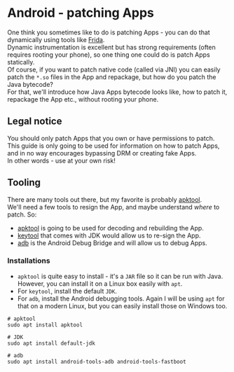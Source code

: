 # Android - patching Apps
One think you sometimes like to do is patching Apps - you can do that dynamically using tools like [Frida](https://github.com/frida/frida).  
Dynamic instrumentation is excellent but has strong requirements (often requires rooting your phone), so one thing one could do is patch Apps statically.  
Of course, if you want to patch native code (called via JNI) you can easily patch the `*.so` files in the App and repackage, but how do you patch the Java bytecode?  
For that, we'll introduce how Java Apps bytecode looks like, how to patch it, repackage the App etc., without rooting your phone.

## Legal notice
You should only patch Apps that you own or have permissions to patch.  
This guide is only going to be used for information on how to patch Apps, and in no way encourages bypassing DRM or creating fake Apps.  
In other words - use at your own risk!

## Tooling
There are many tools out there, but my favorite is probably [apktool](https://apktool.org).  
We'll need a few tools to resign the App, and maybe understand *where* to patch. So:
- [apktool](https://apktool.org) is going to be used for decoding and rebuilding the App.
- [keytool](https://docs.oracle.com/javase/8/docs/technotes/tools/unix/keytool.html) that comes with JDK would allow us to re-sign the App.
- [adb](https://developer.android.com/tools/adb) is the Android Debug Bridge and will allow us to debug Apps.

### Installations
- `apktool` is quite easy to install - it's a `JAR` file so it can be run with Java. However, you can install it on a Linux box easily with `apt`.
- For `keytool`, install the default `JDK`.
- For `adb`, install the Android debugging tools. Again I will be using `apt` for that on a modern Linux, but you can easily install those on Windows too.

```shell
# apktool
sudo apt install apktool

# JDK
sudo apt install default-jdk

# adb
sudo apt install android-tools-adb android-tools-fastboot
```

